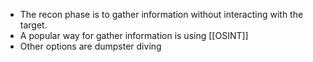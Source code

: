 - The recon phase is to gather information without interacting with the target. 
- A popular way for gather information is using [[OSINT]]
- Other options are dumpster diving

